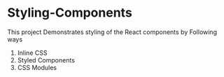 # Styling-Components
This project Demonstrates styling of the React components by Following ways
1. Inline CSS
2. Styled Components
3. CSS Modules
